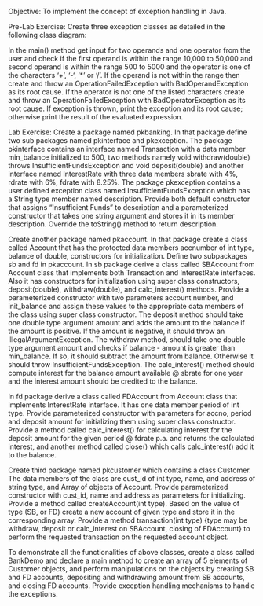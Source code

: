 
Objective: To implement the concept of exception handling in Java.

Pre-Lab Exercise:
Create three exception classes as detailed in the following class diagram:

In the main() method get input for two operands and one operator from the
user and check if the first operand is within the range 10,000 to 50,000 and
second operand is within the range 500 to 5000 and the operator is one of the
characters ‘+’, ‘-‘, ‘*’ or ‘/’. If the operand is not within the range then create
and throw an OperationFailedException with BadOperandException as its
root cause. If the operator is not one of the listed characters create and throw
an OperationFailedException with BadOperatorException as its root cause. If
exception is thrown, print the exception and its root cause; otherwise print the
result of the evaluated expression.

Lab Exercise:
Create a package named pkbanking. In that package define two sub packages
named pkinterface and pkexception. The package pkinterface contains an
interface named Transaction with a data member min_balance initialized to
500, two methods namely void withdraw(double) throws
InsufficientFundsException and void deposit(double) and another interface
named InterestRate with three data members sbrate with 4%, rdrate with 6%,
fdrate with 8.25%. The package pkexception contains a user defined
exception class named InsufficientFundsException which has a String type
member named description. Provide both default constructor that assigns
“Insufficient Funds” to description and a parameterized constructor that takes
one string argument and stores it in its member description. Override the
toString() method to return description.

Create another package named pkaccount. In that package create a class called
Account that has the protected data members accnumber of int type, balance
of double, constructors for initialization. Define two subpackages sb and fd in
pkaccount. In sb package derive a class called SBAccount from Account class
that implements both Transaction and InterestRate interfaces. Also it has
constructors for initialization using super class constructors, deposit(double),
withdraw(double), and calc_interest() methods. Provide a parameterized
constructor with two parameters account number, and init_balance and assign
these values to the appropriate data members of the class using super class
constructor. The deposit method should take one double type argument
amount and adds the amount to the balance if the amount is positive. If the
amount is negative, it should throw an IllegalArgumentException. The
withdraw method, should take one double type argument amount and checks
if balance - amount is greater than min_balance. If so, it should subtract the
amount from balance. Otherwise it should throw InsufficientFundsException.
The calc_interest() method should compute interest for the balance amount
available @ sbrate for one year and the interest amount should be credited to
the balance.

In fd package derive a class called FDAccount from Account class that
implements InterestRate interface. It has one data member period of int type.
Provide parameterized constructor with parameters for accno, period and
deposit amount for initializing them using super class constructor. Provide a
method called calc_interest() for calculating interest for the deposit amount
for the given period @ fdrate p.a. and returns the calculated interest, and
another method called close() which calls calc_interest() add it to the balance.

Create third package named pkcustomer which contains a class Customer.
The data members of the class are cust_id of int type, name, and address of
string type, and Array of objects of Account. Provide parameterized
constructor with cust_id, name and address as parameters for initializing.
Provide a method called createAccount(int type). Based on the value of type
(SB, or FD) create a new account of given type and store it in the
corresponding array. Provide a method transaction(int type) {type may be
withdraw, deposit or calc_interest on SBAccount, closing of FDAccount} to
perform the requested transaction on the requested account object.

To demonstrate all the functionalities of above classes, create a class called
BankDemo and declare a main method to create an array of 5 elements of
Customer objects, and perform manipulations on the objects by creating SB
and FD accounts, depositing and withdrawing amount from SB accounts, and
closing FD accounts. Provide exception handling mechanisms to handle the
exceptions.
